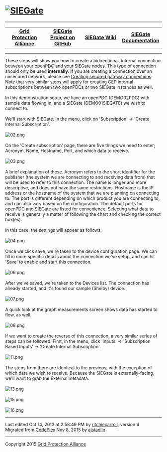 <html lang="en">
<head>
</head>
<body>
<!--HtmlToGmd.Body-->
<div id="NavigationMenu">
<h1><a href="https://github.com/GridProtectionAlliance/SIEGate/blob/master/Source/Documentation/wiki/SIEGate.md">
<img src="https://github.com/GridProtectionAlliance/SIEGate/blob/master/Source/Documentation/wiki/SIEGate_Logo.png" alt="SIEGate" /></a></h1>
<hr />
<table style="width: 100%; border-collapse: collapse; border: 0px solid gray;">
<tr>
<td style="width: 25%; text-align:center;"><b><a href="http://www.gridprotectionalliance.com">Grid Protection Alliance</a></b></td>
<td style="width: 25%; text-align:center;"><b><a href="https://github.com/GridProtectionAlliance/SIEGate">SIEGate Project on GitHub</a></b></td>
<td style="width: 25%; text-align:center;"><b><a href="https://github.com/GridProtectionAlliance/SIEGate/blob/master/Source/Documentation/wiki/SIEGate.md">SIEGate Wiki</a></b></td>
<td style="width: 25%; text-align:center;"><b><a href="https://github.com/GridProtectionAlliance/SIEGate/blob/master/Source/Documentation/wiki/SIEGate_Documentation.md">SIEGate Documentation</a></b></td>
</tr>
</table>
</div>
<hr />
<!--/HtmlToGmd.Body-->
<div class="WikiContent">
<div class="wikidoc">These steps will show you how to create a bidirectional, internal connection between your openPDC and your SIEGate nodes. This type of connection should only be used
<b>internally</b>. If you are creating a connection over an unsecured network, please see
<a href="https://siegate.codeplex.com/wikipage?title=Creating%20secured%20gateway%20connections&referringTitle=Creating%20internal%20gateway%20connections">
Creating secured gateway connections</a>. Note that very similar steps will apply for creating GEP internal subscriptions between two openPDCs or two SIEGate instances as well.<br>
<br>
In this demonstration setup, we have an openPDC (<span class="codeInline">DEMO02PDC</span>) with sample data flowing in, and a SIEGate (<span class="codeInline">DEMO01SIEGATE</span>) we wish to connect to.
<br>
<br>
We&#39;ll start with SIEGate. In the menu, click on &#39;Subscription&#39; -&gt; &#39;Create Internal Subscription&#39;.<br>
<br>
<img src="https://github.com/GridProtectionAlliance/SIEGate/blob/master/Source/Documentation/wiki/Creating_Internal_Gateway_Connections.files/02.png" alt="02.png" title="02.png"><br>
<br>
On the &#39;Create subscription&#39; page, there are five things we need to enter; Acronym, Name, Hostname, Port, and which data to receive.
<br>
<br>
<img src="https://github.com/GridProtectionAlliance/SIEGate/blob/master/Source/Documentation/wiki/Creating_Internal_Gateway_Connections.files/03.png" alt="03.png" title="03.png"><br>
<br>
A brief explanation of these. Acronym refers to the short identifier for the publisher (the system we are connecting to and receiving data from) that will be used to refer to this connection. The name is longer and more descriptive, and does not have the same
 restrictions. Hostname is the IP address or the hostname of the system that we are planning on connecting to. The port is different depending on which product you are connecting to, and can also vary based on the configuration. The default ports for openPDC
 and SIEGate are listed for convenience. Selecting what data to receive is generally a matter of following the chart and checking the correct box(es).<br>
<br>
In this case, the settings will appear as follows:<br>
<br>
<img src="https://github.com/GridProtectionAlliance/SIEGate/blob/master/Source/Documentation/wiki/Creating_Internal_Gateway_Connections.files/04.png" alt="04.png" title="04.png"><br>
<br>
Once we click save, we&#39;re taken to the device configuration page. We can fill in more specific details about the connection we&#39;ve setup, and can hit &#39;Save&#39; to enable and start this connection.<br>
<br>
<img src="https://github.com/GridProtectionAlliance/SIEGate/blob/master/Source/Documentation/wiki/Creating_Internal_Gateway_Connections.files/06.png" alt="06.png" title="06.png"><br>
<br>
After we&#39;ve saved, we&#39;re taken to the Devices list. The connection has already started, and it&#39;s found our sample (Shelby) device.<br>
<br>
<img src="https://github.com/GridProtectionAlliance/SIEGate/blob/master/Source/Documentation/wiki/Creating_Internal_Gateway_Connections.files/07.png" alt="07.png" title="07.png"><br>
<br>
A quick look at the graph measurements screen shows data has started to flow, as well.<br>
<br>
<img src="https://github.com/GridProtectionAlliance/SIEGate/blob/master/Source/Documentation/wiki/Creating_Internal_Gateway_Connections.files/08.png" alt="08.png" title="08.png"><br>
<br>
If we want to create the reverse of this connection, a very similar series of steps can be followed. First, in the menu, click &#39;Inputs&#39; -&gt; &#39;Subscription Based Inputs&#39; -&gt; &#39;Create Internal Subscription&#39;.<br>
<br>
<img src="https://github.com/GridProtectionAlliance/SIEGate/blob/master/Source/Documentation/wiki/Creating_Internal_Gateway_Connections.files/11.png" alt="11.png" title="11.png"><br>
<br>
The steps from there are identical to the previous, with the exception of which data we wish to receive. Because the SIEGate is externally-facing, we&#39;ll want to grab the External metadata.<br>
<br>
<img src="https://github.com/GridProtectionAlliance/SIEGate/blob/master/Source/Documentation/wiki/Creating_Internal_Gateway_Connections.files/13.png" alt="13.png" title="13.png"><br>
<br>
<img src="https://github.com/GridProtectionAlliance/SIEGate/blob/master/Source/Documentation/wiki/Creating_Internal_Gateway_Connections.files/15.png" alt="15.png" title="15.png"><br>
<br>
<img src="https://github.com/GridProtectionAlliance/SIEGate/blob/master/Source/Documentation/wiki/Creating_Internal_Gateway_Connections.files/16.png" alt="16.png" title="16.png"></div>
</div>
<hr />
<div class="footer">
Last edited Oct 14, 2013 at 2:58:49 PM by <a id="wikiEditByLink" href="https://github.com/ritchiecarroll">ritchiecarroll</a>, version 4<br />
<!--HtmlToGmd.Migration-->Migrated from <a href="https://siegate.codeplex.com/wikipage?title=Creating%20internal%20gateway%20connections&referringTitle=Documentation">CodePlex</a> Nov 8, 2015 by <a href="https://github.com/ajstadlin">ajstadlin</a><!--/HtmlToGmd.Migration-->
</div>
<!--HtmlToGmd.Foot-->
<div id="copyright">
<hr />
Copyright 2015 <a href="http://www.gridprotectionalliance.org">Grid Protection Alliance</a>
</div>
<!--/HtmlToGmd.Foot-->
</body>
</html>